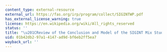 ```yaml
---
content_type: external-resource
external_url: https://fas.org/irp/program/collect/SIGINTWP.pdf
has_external_license_warning: true
license: https://en.wikipedia.org/wiki/All_rights_reserved
status: ''
title: "\u201CReview of the Conclusion and Model of the SIGINT Mix Study.\u201D (PDF)"
uid: 01b42db2-97a1-4147-ad9d-bf6eb2ff5ea7
wayback_url: ''
---
```


